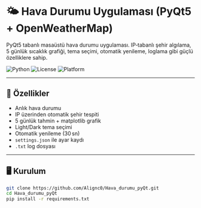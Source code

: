 # 🌤️ Hava Durumu Uygulaması (PyQt5 + OpenWeatherMap)

PyQt5 tabanlı masaüstü hava durumu uygulaması. IP‑tabanlı şehir algılama, 5 günlük sıcaklık grafiği, tema seçimi, otomatik yenileme, loglama gibi güçlü özelliklere sahip.

![Python](https://img.shields.io/badge/python-3.8%2B-blue)
![License](https://img.shields.io/badge/license-MIT-green)
![Platform](https://img.shields.io/badge/platform-Windows%20%7C%20Linux-lightgrey)

---

## 🚀 Özellikler
- Anlık hava durumu
- IP üzerinden otomatik şehir tespiti
- 5 günlük tahmin + matplotlib grafik
- Light/Dark tema seçimi
- Otomatik yenileme (30 sn)
- `settings.json` ile ayar kaydı
- `.txt` log dosyası

---

## 🖥️ Kurulum
```bash
git clone https://github.com/Alignc0/Hava_durumu_pyQt.git
cd Hava_durumu_pyQt
pip install -r requirements.txt
